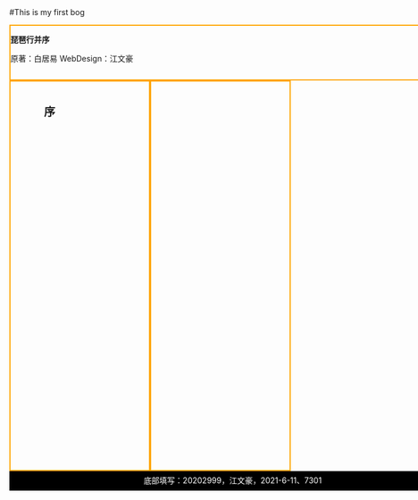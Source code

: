 #This is my first bog
<!doctype html>
<html lang="en">
 <head>
  <meta charset="UTF-8">
  <title>琵琶行并序</title>
  <script type="text/javascript">
  <!--
	var ppx="琵琶行并序 白居易";
	var xu="元和十年，予左迁九江郡司马。明年秋，送客湓浦口，闻船中夜弹琵琶者，听其音，铮铮然有京都声；问其人，本长安倡女，尝学琵琶於穆曹二善才。年长色衰，委身为贾人妇。遂命酒，使快弹数曲，曲罢悯然。自叙少小时欢乐事，今漂沦憔悴，转徙於江湖间。予出官二年恬然自安，感斯人言，是夕，始觉有迁谪意，因为长句歌以赠之，凡六百一十六言，命曰琵琶行。";
	var shi="浔言江头夜送客，枫叶荻花秋瑟瑟。主人下马客在船，举酒欲饮无管弦。醉不成欢惨将别，别时茫茫江浸月。忽闻水上琵琶声，主人忘归客不发。寻声暗问弹者谁，琵琶声停欲语迟。移船相近邀相见，添酒回灯重开宴。千呼万唤始出来，犹抱琵琶半遮面。转轴拨弦三两声，未成曲调先有情。弦弦掩抑声声思，似诉平生不得志。低眉信手续续弹，说尽心中无限事。轻拢慢捻抹复挑，初为霓裳后六么。大弦嘈嘈如急雨，小弦切切如私语。嘈嘈切切错杂弹，大珠小珠落玉盘。间关莺语花底滑，幽咽泉流水下滩。水泉冷涩弦凝绝，凝绝不通声渐歇。别有幽愁暗恨生，此时无声胜有声。银瓶乍破水浆迸，铁骑突出刀枪鸣。曲终收拨当心画，四弦一声如裂帛。东船西舫悄无言，唯见江心秋月白。沈吟放拨插弦中，整顿衣裳起敛容。自言本是京城女，家在虾蟆陵下住。十三学得琵琶成，名属教坊第一部。曲罢曾教善才服，妆成每被秋娘妒。五陵年少争缠头，一曲红绡不知数。钿头银篦击节碎，血色罗裙翻酒污。今年欢笑复明年，秋月春风等闲度。弟走从军阿姨死，暮去朝来颜色故。门前冷落车马稀，老大嫁作商人妇。商人重利轻别离，前月浮梁买茶去。去来江口守空船，绕船月明江水寒。夜深忽梦少年事，梦啼妆泪红阑干。我闻琵琶已叹息，又闻此语重唧唧。同是天涯沦落人，相逢何必曾相识！我从去年辞帝京，谪居卧病浔阳城。浔阳地僻无音乐，终岁不闻丝竹声。住近湓江地低湿，黄芦苦竹绕宅生。其间旦暮闻何物？杜鹃啼血猿哀鸣。春江花朝秋月夜，往往取酒还独倾。岂无山歌与村笛，呕哑嘲哳难为听！今夜闻君琵琶语，如听仙乐耳暂明。莫辞更坐弹一曲，为君翻作琵琶行。感我此言良久立，却坐促弦弦转急。凄凄不似向前声，满座重闻皆掩泣。座中泣下谁最多，江州司马青衫湿！" ;
  //-->
  </script>
  <style type="text/css">
	body{
    
    width:800px;
    height:1000px;
     margin:auto;
     margin-top:10px;
	}
	div{
	box-sizing:border-box;
    height:50%;
	}
	div#title>p{
    font-size:50px;
    position:absolute;
    left:0;
    top:10px;
    letter-spacing:18px;
 
	}
	div#title>span{
    position:absolute;
    right:0;
    bottom:0;   
	}
	div#title{
    border:2px solid orange;
    width:800px;
    position:relative;
    height:100px;
    background:url("angirlbk.jpg");
	}
	div#xu{
    height:220px;
    border:2px solid orange;
    float:left;
    padding:1em;
    width:50%;
    height:70%;
    font-size:20px;
    background:url("angirlbk.jpg");
    line-height:30px;
    text-indent:2em;
	}
    div#shi{
    padding:1em;
    border:2px solid orange;
    height:70%;
    font-size:20px;
    overflow:scroll;
    background:url("angirlbk.jpg");
    
	}
	div#footer{ 
    width:800px;
    height:35px;
    background-color:black;
    color:white;
    text-align:center;
    padding-top:6px;

	}
	div#xu>p{
    position:absolute;
    top:0px;
    font-size:12em;
    opacity:0.2;
        
	}

  </style>
 </head>
 <body>
   <div id="title" class="">
	<p><b>琵琶行并序</b></p>
	<span>原著：白居易 WebDesign：江文豪</span>
   </div>
   <div id="xu" class="">
   <p ><b>序</b></p>
	
   </div>
   
   <div id="shi" class="">
   
	
   </div>
   <div id="footer" class="">
	底部填写：20202999，江文豪，2021-6-11、7301
   </div>
  
   <script type="text/javascript">
   <!--
    var txtNodeXu=document.createTextNode(xu);
	document.querySelector("div#xu").appendChild(txtNodeXu);
	document.querySelector("div#shi").textContent=shi;
   //-->
   </script>
 </body>
</html>

